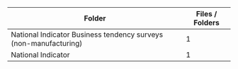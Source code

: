 | Folder                                                           |   Files / Folders |
|------------------------------------------------------------------|-------------------|
| National Indicator Business tendency surveys (non-manufacturing) |                 1 |
| National Indicator                                               |                 1 |
